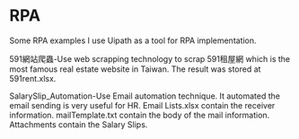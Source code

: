 # RPA
Some RPA examples
I use Uipath as a tool for RPA implementation.

591網站爬蟲-Use web scrapping technology to scrap 591租屋網 which is the most famous real estate website 
in Taiwan. The result was stored at 591rent.xlsx.

SalarySlip_Automation-Use Email automation technique. It automated the email sending is very useful for HR.
Email Lists.xlsx contain the receiver information.
mailTemplate.txt contain the body of the mail information.
Attachments contain the Salary Slips.
